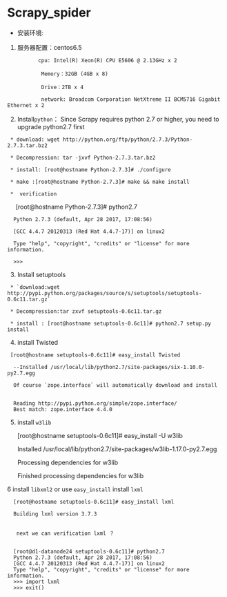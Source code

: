 # Scrapy_spider

* 安装环境:
 
 1. 服务器配置：centos6.5

```
          cpu: Intel(R) Xeon(R) CPU E5606 @ 2.13GHz x 2
          
           Memory：32GB (4GB x 8)
          
           Drive：2TB x 4
          
           network: Broadcom Corporation NetXtreme II BCM5716 Gigabit Ethernet x 2

 ```

  2.  Install`python`： Since Scrapy requires python 2.7 or higher, you need to upgrade python2.7 first
     
     
     * download: wget http://python.org/ftp/python/2.7.3/Python-2.7.3.tar.bz2
     
     * Decompression: tar -jxvf Python-2.7.3.tar.bz2
     
     * install: [root@hostname Python-2.7.3]# ./configure

     * make :[root@hostname Python-2.7.3]# make && make install
     
     *  verification
     
     

      
      [root@hostname Python-2.7.3]# python2.7
      
      Python 2.7.3 (default, Apr 28 2017, 17:08:56)
      
      [GCC 4.4.7 20120313 (Red Hat 4.4.7-17)] on linux2
      
      Type "help", "copyright", "credits" or "license" for more information.
      
      >>>
     
   3. Install setuptools
   
     * `download:wget http://pypi.python.org/packages/source/s/setuptools/setuptools-0.6c11.tar.gz`
     
     * Decompression:tar zxvf setuptools-0.6c11.tar.gz

     * install : [root@hostname setuptools-0.6c11]# python2.7 setup.py  install

   4. install Twisted
   

   
     [root@hostname setuptools-0.6c11]# easy_install Twisted

      --Installed /usr/local/lib/python2.7/site-packages/six-1.10.0-py2.7.egg

      Of course `zope.interface` will automatically download and install


      Reading http://pypi.python.org/simple/zope.interface/
      Best match: zope.interface 4.4.0

   
   
   5.  install `w3lib`
       
       [root@hostname setuptools-0.6c11]# easy_install -U w3lib
       
      

       Installed /usr/local/lib/python2.7/site-packages/w3lib-1.17.0-py2.7.egg
       
       Processing dependencies for w3lib
       
       Finished processing dependencies for w3lib
      

       
    
   6 install `libxml2` or use `easy_install` install `lxml`
    
      [root@hostname setuptools-0.6c11]# easy_install lxml
      
      Building lxml version 3.7.3

  
       next we can verification lxml ？
       

      [root@d1-datanode24 setuptools-0.6c11]# python2.7
      Python 2.7.3 (default, Apr 28 2017, 17:08:56)
      [GCC 4.4.7 20120313 (Red Hat 4.4.7-17)] on linux2
      Type "help", "copyright", "credits" or "license" for more information.
      >>> import lxml
      >>> exit()




    




     

                                        
  
  
